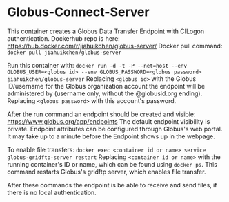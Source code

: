 # Globus-Connect-Server
This container creates a Globus Data Transfer Endpoint with CILogon authentication.
Dockerhub repo is here: https://hub.docker.com/r/jiahuikchen/globus-server/
Docker pull command: `docker pull jiahuikchen/globus-server`

Run this container with:
`docker run -d -t -P --net=host --env GLOBUS_USER=<globus id> --env GLOBUS_PASSWORD=<globus password> jiahuikchen/globus-server`
Replacing `<globus id>` with the Globus ID/username for the Globus organization account the endpoint will be administered by (username only, without the @globusid.org ending). Replacing `<globus password>` with this account's password.


After the run command an endpoint should be created and visible: https://www.globus.org/app/endpoints
The default endpoint visibility is private. Endpoint attributes can be configured through Globus's web portal. It may take up to a minute before the Endpoint shows up in the webpage.


To enable file transfers:
`docker exec <container id or name> service globus-gridftp-server restart`
Replacing `<container id or name>` with the running container's ID or name, which can be found using `docker ps`.
This command restarts Globus's gridftp server, which enables file transfer.

After these commands the endpoint is be able to receive and send files, if there is no local authentication.
